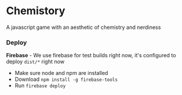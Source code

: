 # Chemistory

A javascript game with an aesthetic of chemistry and nerdiness

### Deploy

**Firebase** - We use firebase for test builds right now, it's configured to deploy `dist/*` right now

* Make sure node and npm are installed
* Download `npm install -g firebase-tools`
* Run `firebase deploy`